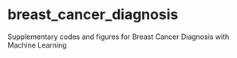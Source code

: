 # breast_cancer_diagnosis
Supplementary codes and figures for Breast Cancer Diagnosis with Machine Learning
